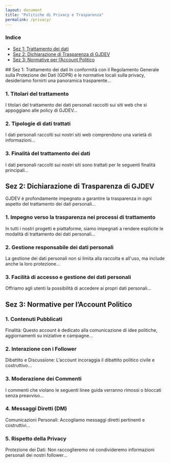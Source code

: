 ```yaml
---
layout: document
title: "Politiche di Privacy e Trasparenza"
permalink: /privacy/
---
```


<div class="sidebar">
  <h3>Indice</h3>
  <ul>
    <li><a href="#sez1">Sez 1: Trattamento dei dati</a></li>
    <li><a href="#sez2">Sez 2: Dichiarazione di Trasparenza di GJDEV</a></li>
    <li><a href="#sez3">Sez 3: Normative per l’Account Politico</a></li>
  </ul>
</div>

<div class="content">
  ## Sez 1: Trattamento dei dati
  In conformità con il Regolamento Generale sulla Protezione dei Dati (GDPR) e le normative locali sulla privacy, desideriamo fornirti una panoramica trasparente...
  
  ### 1. Titolari del trattamento
  I titolari del trattamento dei dati personali raccolti sui siti web che si appoggiano alle policy di GJDEV...

  ### 2. Tipologie di dati trattati
  I dati personali raccolti sui nostri siti web comprendono una varietà di informazioni...

  ### 3. Finalità del trattamento dei dati
  I dati personali raccolti sui nostri siti sono trattati per le seguenti finalità principali...
  
  <!-- Continua con il contenuto -->

  ## Sez 2: Dichiarazione di Trasparenza di GJDEV
  GJDEV è profondamente impegnato a garantire la trasparenza in ogni aspetto del trattamento dei dati personali...

  ### 1. Impegno verso la trasparenza nei processi di trattamento
  In tutti i nostri progetti e piattaforme, siamo impegnati a rendere esplicite le modalità di trattamento dei dati personali...

  ### 2. Gestione responsabile dei dati personali
  La gestione dei dati personali non si limita alla raccolta e all'uso, ma include anche la loro protezione...

  ### 3. Facilità di accesso e gestione dei dati personali
  Offriamo agli utenti la possibilità di accedere ai propri dati personali...

  <!-- Continua con il contenuto -->

  ## Sez 3: Normative per l’Account Politico
  ### 1. Contenuti Pubblicati
  Finalità: Questo account è dedicato alla comunicazione di idee politiche, aggiornamenti su iniziative e campagne...

  ### 2. Interazione con i Follower
  Dibattito e Discussione: L’account incoraggia il dibattito politico civile e costruttivo...

  ### 3. Moderazione dei Commenti
  I commenti che violano le seguenti linee guida verranno rimossi o bloccati senza preavviso...

  ### 4. Messaggi Diretti (DM)
  Comunicazioni Personali: Accogliamo messaggi diretti pertinenti e costruttivi...

  ### 5. Rispetto della Privacy
  Protezione dei Dati: Non raccoglieremo né condivideremo informazioni personali dei nostri follower...

  <!-- Continua con il contenuto -->
</div>
